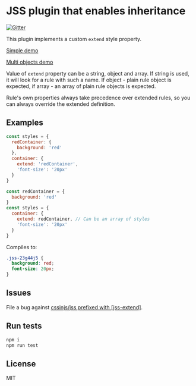 # JSS plugin that enables inheritance

[![Gitter](https://badges.gitter.im/JoinChat.svg)](https://gitter.im/cssinjs/lobby)

This plugin implements a custom `extend` style property.

[Simple demo](http://cssinjs.github.io/examples/plugins/jss-extend/simple/)

[Multi objects demo](http://cssinjs.github.io/examples/plugins/jss-extend/multi/)

Value of `extend` property can be a string, object and array. If string is used, it will look for a rule with such a name. If object - plain rule object is expected, if array - an array of plain rule objects is expected.

Rule's own properties always take precedence over extended rules, so you can always override the extended definition.


## Examples

```javascript
const styles = {
  redContainer: {
    background: 'red'
  },
  container: {
    extend: 'redContainer',
    'font-size': '20px'
  }
}
```

```javascript
const redContainer = {
  background: 'red'
}
const styles = {
  container: {
    extend: redContainer, // Can be an array of styles
    'font-size': '20px'
  }
}
```

Compiles to:

```css
.jss-23g44j5 {
  background: red;
  font-size: 20px;
}
```

## Issues

File a bug against [cssinjs/jss prefixed with \[jss-extend\]](https://github.com/cssinjs/jss/issues/new?title=[jss-extend]%20).

## Run tests

```bash
npm i
npm run test
```

## License

MIT
